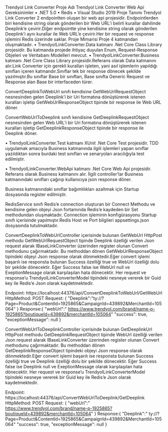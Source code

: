 Trendyol Link Converter
Proje Adı
Trendyol Link Converter  Web Api 
Gereksinimler
•	.NET 5.0
•	Redis
•	Visual Studio 2019
Proje Tanımı
Trendyol Link Converter 2  endpointten oluşan bir web api projesidir.
Endpointlerden biri kendisine string olarak gönderilen bir Web URL’i belirli kurallar dahilinde Deeplink’e çevirir.Diğer endpointte yine kendisine string olarak gönderilen Deeplink’i aynı kurallar ile Web URL’e çevirir.Her bir request ve response işlemini Redis üzerinde saklar.
Proje Mimarisi
Proje 4 katmandan oluşmaktadır.
•	TrendyolLinkConverter.Data katmanı  .Net Core Class Library projesidir. Bu katmanda projede ihtiyaç duyulan Enum, Request-Response Objeleri ve Veritabanı Modelleri mevcut.
•	TrendyolLinkConverter.Business katmanı .Net Core Class Library projesidir.Referans olarak Data katmanını alır.Link Converter için gerekli kuralları işleten, yani asıl işlemlerin yapıldığı sınıfları içeren katmandır.Sınıflar tek bir response dönecek şekilde yazılmıştır.Bu sınıflar Base bir sınıftan, Base sınıfta Generic Request ve Response alan Base bir interfaceden türer. 

ConvertDeeplinkToWebUrl sınıfı kendisine GetWebUrlRequestObject nesnesinden gelen Deeplink’i bir Uri formatına dönüştürerek istenen kuralları işletip GetWebUrlResponseObject tipinde bir response ile Web URL döner.

ConvertWebUrlToDeeplink sınıfı kendisine GetDeeplinkRequestObject nesnesinden gelen Web URL’i bir Uri formatına dönüştürerek istenen kuralları işletip GetDeeplinkResponseObject tipinde bir response ile Deeplink döner.

•	TrendyolLinkConverter.Test katmanı XUnit .Net Core Test projesidir. TDD uygulamak amacıyla Business katmanında ilgili işlemleri yapan sınıflar yazıldıktan sonra burdaki test sınıfları ve senaryoları aracılığıyla test edilmiştir.

•	TrendyolLinkConverter.WebApi katmanı  .Net Core Web Api projesidir. Referans olarak Business katmanını alır. İlgili controller’lar Business katmanındaki sınıfları çağırıp kullanıcıya json response döner. 

 

Business katmanındaki sınıflar bağımlılıkları azaltmak için Startup dosyasında register edilmiştir.

RedisService sınıfı Redis’e connection oluşturan bir Connect Methodu ve  kendisine gelen objeyi Json fortamında Redis’e kaydeden bir Set methodundan oluşmaktadır.
Connection işleminin konfigürasyonu Startup sınıfı içerisinde yapılmıştır.Redis Host ve Port bilgileri appsettings.json dosyasında tutulmaktadır.

ConvertDeeplinkToWebUrlController içerisinde bulunan GetWebUrl HttpPost methodu GetWebUrlRequestObject tipinde Deeplink özelliği verilen Json request alarak IBaseLinkConverter üzerinden register olunan Convert methodunu çağırmaktadır. Bu methoddan dönen GetWebUrlResponseObject tipindeki objeyi Json response olarak dönmektedir.Eğer convert işlemi başarılı ise responsta bulunan Success özelliği true ve WebUrl özelliği dolu bir şekilde dönecektir. Eğer Success false ise WebUrl null ve ExeptionMessage olarak karşılaşılan hata dönecektir. Her request ve response’u TrendyolLinkConverterModel tipindeki nesneye vererek bir Guid key ile Redis’e Json olarak kaydetmektedir.

Endpoint: https://localhost:44376/api/ConvertDeeplinkToWebUrl/GetWebUrl
HttpMethod: POST
Request: {
"Deeplink":"ty://?Page=Product&ContentId=1925865&CampaignId=439892&MerchantId=105064"
}
Response:{
"webUrl":" https://www.trendyol.com/brand/name-p-1925865?boutiqueId=439892&merchantId=105064"
"success": true,
"exceptionMessage": null
}




ConvertWebUrlToDeeplinkController içerisinde bulunan GetDeeplinkUrl HttpPost methodu GetDeeplinkRequestObject tipinde WebUrl özelliği verilen Json request alarak IBaseLinkConverter üzerinden register olunan Convert methodunu çağırmaktadır. Bu methoddan dönen GetDeeplinkResponseObject tipindeki objeyi Json response olarak dönmektedir.Eğer convert işlemi başarılı ise responsta bulunan Success özelliği true ve Deeplink özelliği dolu bir şekilde dönecektir. Eğer Success false ise Deeplink null ve ExeptionMessage olarak karşılaşılan hata dönecektir. Her request ve response’u TrendyolLinkConverterModel tipindeki nesneye vererek bir Guid key ile Redis’e Json olarak kaydetmektedir.

Endpoint: https://localhost:44376/api/ConvertWebUrlToDeeplink/GetDeeplink
HttpMethod: POST
Request: {
"webUrl":" https://www.trendyol.com/brand/name-p-1925865?boutiqueId=439892&merchantId=105064"
}
Response:{
"Deeplink":" ty://?Page=Product&ContentId=1925865&CampaignId=439892&MerchantId=105064"
"success": true,
"exceptionMessage": null
}


 
 
 

